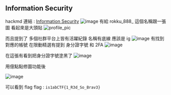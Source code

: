 ## Information Security
hackmd 連結 : [Information Security](https://hackmd.io/@yeyeye618/B1p5pRDoeg)
![image](https://hackmd.io/_uploads/rkZklETill.png)
有給 rokku_888_ 這個名稱跟一張圖
看起來是大頭貼
![profile_pic](https://hackmd.io/_uploads/rJEfxN6igg.jpg)

而且提到了 多個社群平台上皆有活躍紀錄
名稱有底線 應該是 ig
![image](https://hackmd.io/_uploads/rydLlVTogg.png)
有找到對應的帳號
在限動精選有提到 身分證字號 和 2FA
![image](https://hackmd.io/_uploads/By1oxEpoll.png)

在這張有看到把身分證字號塗黑了
![image](https://hackmd.io/_uploads/BkqVbNasgx.png)

用億點點修圖功能後

![image](https://media.discordapp.net/attachments/1353599620541972545/1419232909080002620/Screenshot_20250919_125251.jpg?ex=68d10325&is=68cfb1a5&hm=6d8989c8948545b930acb7f261b272c998d24384c2a534dc8ab92b23bac1e6c0&=&format=webp&width=419&height=930)

可以看到 flag
flag : `is1abCTF{1_R3d_So_Brav3}`